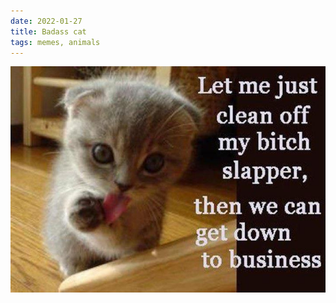 ```yaml
---
date: 2022-01-27
title: Badass cat
tags: memes, animals
---
```


![badasscat](https://raw.githubusercontent.com/muneer78/muneer78.github.io/master/images/catslapper.jpeg)



